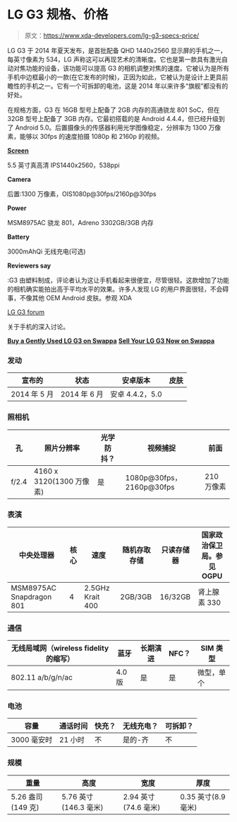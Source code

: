 # LG G3 规格、价格

> 原文：<https://www.xda-developers.com/lg-g3-specs-price/>

LG G3 于 2014 年夏天发布，是首批配备 QHD 1440x2560 显示屏的手机之一，每英寸像素为 534，LG 声称这可以再现艺术的清晰度。它也是第一款具有激光自动对焦功能的设备，该功能可以提高 G3 的相机调整对焦的速度。它被认为是所有手机中边框最小的一款(在它发布的时候)，正因为如此，它被认为是设计上更具前瞻性的手机之一。它有一个可拆卸的电池，这是 2014 年以来许多“旗舰”都没有的好处。

在规格方面，G3 在 16GB 型号上配备了 2GB 内存的高通骁龙 801 SoC，但在 32GB 型号上配备了 3GB 内存。它最初搭载的是 Android 4.4.4，但已经升级到了 Android 5.0。后置摄像头的传感器利用光学图像稳定，分辨率为 1300 万像素，能够以 30fps 的速度拍摄 1080p 和 2160p 的视频。

[**Screen**](http://www.xda-developers.com/wp-content/uploads/2015/08/phone.png)

5.5 英寸真高清 IPS1440x2560，538ppi

**Camera**

后置:1300 万像素，OIS1080p@30fps/2160p@30fps

**Power**

MSM8975AC 骁龙 801，Adreno 3302GB/3GB 内存

**Battery**

3000mAhQi 无线充电(可选)

**Reviewers say**

:G3 由塑料制成，评论者认为这让手机看起来很便宜，尽管很轻。这款增加了功能的相机确实能拍出高于平均水平的效果。许多人发现 LG 的用户界面很轻，不会碍事，不像其他 OEM Android 皮肤。参观 XDA

[LG G3 forum](http://forum.xda-developers.com/lg-g3)

关于手机的深入讨论。

[**Buy a Gently Used LG G3 on Swappa**](https://swappa.com/buy/lg-g3-att/us) [**Sell Your LG G3 Now on Swappa**](https://swappa.com/sell/lg-g3-att/us)

### 发动

| 宣布的 | 状态 | 安卓版本 | 皮肤 |
| --- | --- | --- | --- |
| 2014 年 5 月 | 2014 年 6 月 | 安卓 4.4.2，5.0 |  |

### 照相机

| 孔 | 照片分辨率 | 光学防抖？ | 视频捕捉 | 前面 |
| --- | --- | --- | --- | --- |
| f/2.4 | 4160 x 3120(1300 万像素) | 是 | 1080p@30fps，2160p@30fps | 210 万像素 |

### 表演

| 中央处理器 | 核心 | 速度 | 随机存取存储 | 只读存储器 | 国家政治保卫局。参见 OGPU |
| --- | --- | --- | --- | --- | --- |
| MSM8975AC Snapdragon 801 | 4 | 2.5GHz Krait 400 | 2GB/3GB | 16/32GB | 肾上腺素 330 |

### 通信

| 无线局域网（wireless fidelity 的缩写） | 蓝牙 | 长期演进 | NFC？ | SIM 类型 |
| --- | --- | --- | --- | --- |
| 802.11 a/b/g/n/ac | 4.0 版 | 是 | 是 | 微型，单个 |

### 电池

| 容量 | 通话时间 | 快充？ | 无线充电？ | 可拆卸？ |
| --- | --- | --- | --- | --- |
| 3000 毫安时 | 21 小时 | 不 | 是的-齐 | 不 |

### 规模

| 重量 | 高度 | 宽度 | 厚度 |
| --- | --- | --- | --- |
| 5.26 盎司(149 克) | 5.76 英寸(146.3 毫米) | 2.94 英寸(74.6 毫米) | 0.35 英寸(8.9 毫米) |